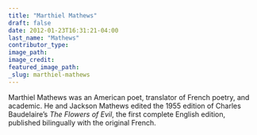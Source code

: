 ```yaml
---
title: "Marthiel Mathews"
draft: false
date: 2012-01-23T16:31:21-04:00
last_name: "Mathews"
contributor_type:
image_path:
image_credit:
featured_image_path:
_slug: marthiel-mathews
---
```


Marthiel Mathews was an American poet, translator of French poetry, and academic. He and Jackson Mathews edited the 1955 edition of Charles Baudelaire’s _The Flowers of Evil_, the first complete English edition, published bilingually with the original French.

